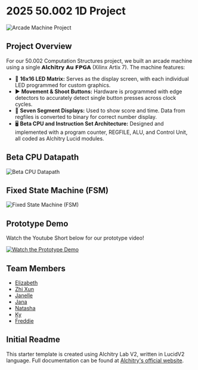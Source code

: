 # 2025 50.002 1D Project

![Arcade Machine Project](https://drive.google.com/uc?id=1bPgjYnJbKQIEttYv0AW8WhygEeJFdnh-)

## Project Overview

For our 50.002 Computation Structures project, we built an arcade machine using a single 𝗔𝗹𝗰𝗵𝗶𝘁𝗿𝘆 𝗔𝘂 𝗙𝗣𝗚𝗔 (Xilinx Artix 7). The machine features:

- 🔳 **16x16 LED Matrix:** Serves as the display screen, with each individual LED programmed for custom graphics.
- ▶️ **Movement & Shoot Buttons:** Hardware is programmed with edge detectors to accurately detect single button presses across clock cycles.
- 🔢 **Seven Segment Displays:** Used to show score and time. Data from regfiles is converted to binary for correct number display.
- 🖥️ **Beta CPU and Instruction Set Architecture:** Designed and implemented with a program counter, REGFILE, ALU, and Control Unit, all coded as Alchitry Lucid modules.

## Beta CPU Datapath

![Beta CPU Datapath](https://drive.google.com/uc?id=1RDd59E7DtQBaoqAxMRoyGrDUh-20KJFI)

## Fixed State Machine (FSM)

![Fixed State Machine (FSM)](https://drive.google.com/uc?id=1p2g_cbhQf4OOoJqhK9_C0jr8uwwUj4j_)

## Prototype Demo
Watch the Youtube Short below for our prototype video!

[![Watch the Prototype Demo](https://img.youtube.com/vi/AH0uyNu-OIY/maxresdefault.jpg)](https://youtube.com/shorts/AH0uyNu-OIY?feature=share)

## Team Members

- [Elizabeth](https://github.com/ELIBERP)
- [Zhi Xun](https://github.com/zed-ex)
- [Janelle](https://github.com/janfjxuan)
- [Jana](https://github.com/janaleong)
- [Natasha](https://github.com/natasha-sutd)
- [Ky](https://github.com/Kydinhvan)
- [Freddie](https://github.com/FredSterz)

## Initial Readme
This starter template is created using Alchitry Lab V2, written in LucidV2 language. Full documentation can be found at [Alchitry's official website](https://alchitry.com/tutorials/).
